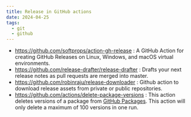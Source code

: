```yaml
---
title: Release in GitHub actions
date: 2024-04-25
tags:
  - git
  - github
---
```


+ https://github.com/softprops/action-gh-release : A GitHub Action for creating GitHub Releases on Linux, Windows, and macOS virtual environments.
+ https://github.com/release-drafter/release-drafter : Drafts your next release notes as pull requests are merged into master.
+ https://github.com/robinraju/release-downloader : Github action to download release assets from private or public repositories.
+ https://github.com/actions/delete-package-versions : This action deletes versions of a package from [GitHub Packages](https://github.com/features/packages). This action will only delete a maximum of 100 versions in one run.
